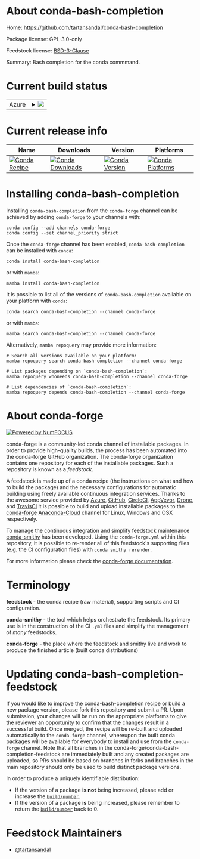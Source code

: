 About conda-bash-completion
===========================

Home: https://github.com/tartansandal/conda-bash-completion

Package license: GPL-3.0-only

Feedstock license: [BSD-3-Clause](https://github.com/conda-forge/conda-bash-completion-feedstock/blob/main/LICENSE.txt)

Summary: Bash completion for the conda commmand.

Current build status
====================


<table>
    
  <tr>
    <td>Azure</td>
    <td>
      <details>
        <summary>
          <a href="https://dev.azure.com/conda-forge/feedstock-builds/_build/latest?definitionId=8501&branchName=main">
            <img src="https://dev.azure.com/conda-forge/feedstock-builds/_apis/build/status/conda-bash-completion-feedstock?branchName=main">
          </a>
        </summary>
        <table>
          <thead><tr><th>Variant</th><th>Status</th></tr></thead>
          <tbody><tr>
              <td>linux_64</td>
              <td>
                <a href="https://dev.azure.com/conda-forge/feedstock-builds/_build/latest?definitionId=8501&branchName=main">
                  <img src="https://dev.azure.com/conda-forge/feedstock-builds/_apis/build/status/conda-bash-completion-feedstock?branchName=main&jobName=linux&configuration=linux_64_" alt="variant">
                </a>
              </td>
            </tr><tr>
              <td>osx_64</td>
              <td>
                <a href="https://dev.azure.com/conda-forge/feedstock-builds/_build/latest?definitionId=8501&branchName=main">
                  <img src="https://dev.azure.com/conda-forge/feedstock-builds/_apis/build/status/conda-bash-completion-feedstock?branchName=main&jobName=osx&configuration=osx_64_" alt="variant">
                </a>
              </td>
            </tr>
          </tbody>
        </table>
      </details>
    </td>
  </tr>
</table>

Current release info
====================

| Name | Downloads | Version | Platforms |
| --- | --- | --- | --- |
| [![Conda Recipe](https://img.shields.io/badge/recipe-conda--bash--completion-green.svg)](https://anaconda.org/conda-forge/conda-bash-completion) | [![Conda Downloads](https://img.shields.io/conda/dn/conda-forge/conda-bash-completion.svg)](https://anaconda.org/conda-forge/conda-bash-completion) | [![Conda Version](https://img.shields.io/conda/vn/conda-forge/conda-bash-completion.svg)](https://anaconda.org/conda-forge/conda-bash-completion) | [![Conda Platforms](https://img.shields.io/conda/pn/conda-forge/conda-bash-completion.svg)](https://anaconda.org/conda-forge/conda-bash-completion) |

Installing conda-bash-completion
================================

Installing `conda-bash-completion` from the `conda-forge` channel can be achieved by adding `conda-forge` to your channels with:

```
conda config --add channels conda-forge
conda config --set channel_priority strict
```

Once the `conda-forge` channel has been enabled, `conda-bash-completion` can be installed with `conda`:

```
conda install conda-bash-completion
```

or with `mamba`:

```
mamba install conda-bash-completion
```

It is possible to list all of the versions of `conda-bash-completion` available on your platform with `conda`:

```
conda search conda-bash-completion --channel conda-forge
```

or with `mamba`:

```
mamba search conda-bash-completion --channel conda-forge
```

Alternatively, `mamba repoquery` may provide more information:

```
# Search all versions available on your platform:
mamba repoquery search conda-bash-completion --channel conda-forge

# List packages depending on `conda-bash-completion`:
mamba repoquery whoneeds conda-bash-completion --channel conda-forge

# List dependencies of `conda-bash-completion`:
mamba repoquery depends conda-bash-completion --channel conda-forge
```


About conda-forge
=================

[![Powered by
NumFOCUS](https://img.shields.io/badge/powered%20by-NumFOCUS-orange.svg?style=flat&colorA=E1523D&colorB=007D8A)](https://numfocus.org)

conda-forge is a community-led conda channel of installable packages.
In order to provide high-quality builds, the process has been automated into the
conda-forge GitHub organization. The conda-forge organization contains one repository
for each of the installable packages. Such a repository is known as a *feedstock*.

A feedstock is made up of a conda recipe (the instructions on what and how to build
the package) and the necessary configurations for automatic building using freely
available continuous integration services. Thanks to the awesome service provided by
[Azure](https://azure.microsoft.com/en-us/services/devops/), [GitHub](https://github.com/),
[CircleCI](https://circleci.com/), [AppVeyor](https://www.appveyor.com/),
[Drone](https://cloud.drone.io/welcome), and [TravisCI](https://travis-ci.com/)
it is possible to build and upload installable packages to the
[conda-forge](https://anaconda.org/conda-forge) [Anaconda-Cloud](https://anaconda.org/)
channel for Linux, Windows and OSX respectively.

To manage the continuous integration and simplify feedstock maintenance
[conda-smithy](https://github.com/conda-forge/conda-smithy) has been developed.
Using the ``conda-forge.yml`` within this repository, it is possible to re-render all of
this feedstock's supporting files (e.g. the CI configuration files) with ``conda smithy rerender``.

For more information please check the [conda-forge documentation](https://conda-forge.org/docs/).

Terminology
===========

**feedstock** - the conda recipe (raw material), supporting scripts and CI configuration.

**conda-smithy** - the tool which helps orchestrate the feedstock.
                   Its primary use is in the construction of the CI ``.yml`` files
                   and simplify the management of *many* feedstocks.

**conda-forge** - the place where the feedstock and smithy live and work to
                  produce the finished article (built conda distributions)


Updating conda-bash-completion-feedstock
========================================

If you would like to improve the conda-bash-completion recipe or build a new
package version, please fork this repository and submit a PR. Upon submission,
your changes will be run on the appropriate platforms to give the reviewer an
opportunity to confirm that the changes result in a successful build. Once
merged, the recipe will be re-built and uploaded automatically to the
`conda-forge` channel, whereupon the built conda packages will be available for
everybody to install and use from the `conda-forge` channel.
Note that all branches in the conda-forge/conda-bash-completion-feedstock are
immediately built and any created packages are uploaded, so PRs should be based
on branches in forks and branches in the main repository should only be used to
build distinct package versions.

In order to produce a uniquely identifiable distribution:
 * If the version of a package **is not** being increased, please add or increase
   the [``build/number``](https://docs.conda.io/projects/conda-build/en/latest/resources/define-metadata.html#build-number-and-string).
 * If the version of a package **is** being increased, please remember to return
   the [``build/number``](https://docs.conda.io/projects/conda-build/en/latest/resources/define-metadata.html#build-number-and-string)
   back to 0.

Feedstock Maintainers
=====================

* [@tartansandal](https://github.com/tartansandal/)

